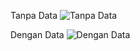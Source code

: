 Tanpa Data 
![Tanpa Data](https://github.com/user-attachments/assets/473ed119-5e50-47ae-9957-1153e67fe3b4)

Dengan Data
![Dengan Data](https://github.com/user-attachments/assets/47a1eaaa-2775-4dc1-9497-ba34481b5069)
